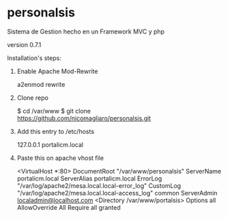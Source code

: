 personalsis
===========

Sistema de Gestion hecho en un Framework MVC y php

version 0.7.1

Installation's steps:

1) Enable Apache Mod-Rewrite

	a2enmod rewrite

2) Clone repo
	
	$ cd /var/www
	$ git clone https://github.com/nicomagliaro/personalsis.git

3) Add this entry to /etc/hosts
	
	127.0.0.1	portalicm.local

4) Paste this on apache vhost file
	
	<VirtualHost *:80>
    	DocumentRoot "/var/www/personalsis"
    	ServerName portalicm.local
		ServerAlias portalicm.local
    	ErrorLog "/var/log/apache2/mesa.local.local-error_log"
    	CustomLog "/var/log/apache2/mesa.local.local-access_log" common
		ServerAdmin localadmin@localhost.com
    	<Directory /var/www/portalsis>
        	Options all
        	AllowOverride All
    		Require all granted	
        </Directory>
	</VirtualHost>